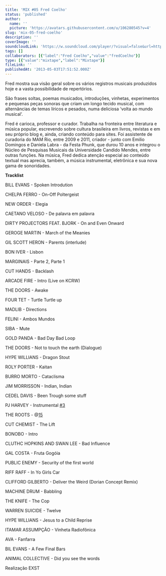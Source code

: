 ```yaml
---
title: 'MIX #05 Fred Coelho'
status: 'published'
author:
  name: ''
  picture: 'https://avatars.githubusercontent.com/u/106280545?v=4'
slug: 'mix-05-fred-coelho'
description: ''
coverImage: ''
soundcloudLink: 'https://w.soundcloud.com/player/?visual=false&url=http%3A%2F%2Fapi.soundcloud.com%2Ftracks%2F92235001&show_artwork=false&in=artesonora%2Fsets%2Fprogramas2013'
tags: []
collaborators: [{"label":"Fred Coelho","value":"fredCoelho"}]
type: [{"value":"mixtape","label":"Mixtape"}]
fileLink: ''
publishedAt: '2013-05-03T17:51:52.000Z'
---
```


Fred mostra sua visão geral sobre os vários registros musicais produzidos hoje e a vasta possibilidade de repertórios.  

São frases soltas, poemas musicados, introduções, vinhetas, experimentos e pequenas peças sonoras que criam um longo tecido musical, com alternâncias de temas líricos e pesados, numa deliciosa ‘volta ao mundo musical’.

Fred é carioca, professor e curador. Trabalha na fronteira entre literatura e música popular, escrevendo sobre cultura brasileira em livros, revistas e em seu próprio blog e, ainda, criando conteúdo para sites. Foi assistente de curadoria do MAM Rio, entre 2009 e 2011, criador - junto com Emilio Domingos e Daniela Labra - da Festa Phunk, que durou 10 anos e integrou o Núcleo de Pesquisas Musicais da Universidade Candido Mendes, entre outras funções. Na música, Fred dedica atenção especial ao conteúdo textual mas aprecia, também, a música instrumental, eletrônica e sua nova gama de sonoridades.

**Tracklist**

BILL EVANS - Spoken Introdution

CHELPA FERRO - On-Off Poltergeist

NEW ORDER - Elegia

CAETANO VELOSO - De palavra em palavra

DIRTY PROJECTORS FEAT. BJORK - On and Even Onward

GEROGE MARTIN - March of the Meanies

GIL SCOTT HERON - Parents (interlude)

BON IVER - Lisbon

MARGINAIS - Parte 2, Parte 1

CUT HANDS - Backlash

ARCADE FIRE - Intro (Live on KCRW)

THE DOORS - Awake

FOUR TET - Turtle Turtle up

MADLIB - Directions

FELINI - Ambos Mundos

SIBA - Mute

GOLD PANDA - Bad Day Bad Loop

THE DOORS - Not to touch the earth (Dialogue)

HYPE WILLIANS - Dragon Stout

ROLY PORTER - Kaitan

BURRO MORTO - Cataclisma

JIM MORRISSON - Indian, Indian

CEDEL DAVIS - Been Trough some stuff

PJ HARVEY - Instrumental [#3](https://soundcloud.com/tags/3)

THE ROOTS - @[15](https://soundcloud.com/15)

CUT CHEMIST - The Lift

BONOBO - Intro

CLUTHC HOPKINS AND SWAN LEE - Bad Influence

GAL COSTA - Fruta Gogóia

PUBLIC ENEMY - Security of the first world

RIFF RAFF - In Yo Girls Car

CLIFFORD GILBERTO - Deliver the Weird (Dorian Concept Remix)

MACHINE DRUM - Babbling

THE KNIFE - The Cop

WARREN SUICIDE - Twelve

HYPE WILLIANS - Jesus to a Child Reprise

ITAMAR ASSUMPÇÃO - Vinheta Radiofônica

AVA - Fanfarra

BIL EVANS - A Few Final Bars

ANIMAL COLLECTIVE - Did you see the words

Realização EXST